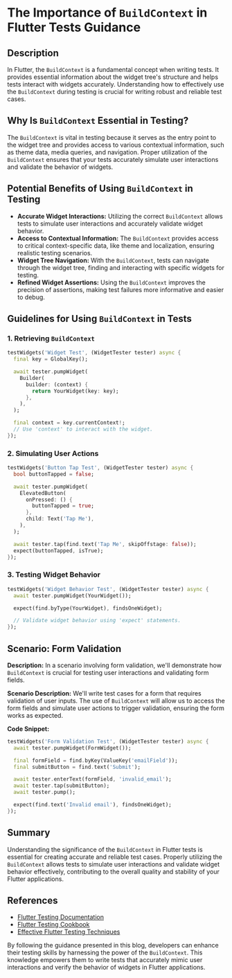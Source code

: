 # The Importance of `BuildContext` in Flutter Tests Guidance

## Description

In Flutter, the `BuildContext` is a fundamental concept when writing tests. It provides essential information about the widget tree's structure and helps tests interact with widgets accurately. Understanding how to effectively use the `BuildContext` during testing is crucial for writing robust and reliable test cases.

## Why Is `BuildContext` Essential in Testing?

The `BuildContext` is vital in testing because it serves as the entry point to the widget tree and provides access to various contextual information, such as theme data, media queries, and navigation. Proper utilization of the `BuildContext` ensures that your tests accurately simulate user interactions and validate the behavior of widgets.

## Potential Benefits of Using `BuildContext` in Testing

- **Accurate Widget Interactions:** Utilizing the correct `BuildContext` allows tests to simulate user interactions and accurately validate widget behavior.
- **Access to Contextual Information:** The `BuildContext` provides access to critical context-specific data, like theme and localization, ensuring realistic testing scenarios.
- **Widget Tree Navigation:** With the `BuildContext`, tests can navigate through the widget tree, finding and interacting with specific widgets for testing.
- **Refined Widget Assertions:** Using the `BuildContext` improves the precision of assertions, making test failures more informative and easier to debug.

## Guidelines for Using `BuildContext` in Tests

### 1. Retrieving `BuildContext`

```dart
testWidgets('Widget Test', (WidgetTester tester) async {
  final key = GlobalKey();

  await tester.pumpWidget(
    Builder(
      builder: (context) {
        return YourWidget(key: key);
      },
    ),
  );

  final context = key.currentContext!;
  // Use 'context' to interact with the widget.
});
```

### 2. Simulating User Actions

```dart
testWidgets('Button Tap Test', (WidgetTester tester) async {
  bool buttonTapped = false;

  await tester.pumpWidget(
    ElevatedButton(
      onPressed: () {
        buttonTapped = true;
      },
      child: Text('Tap Me'),
    ),
  );

  await tester.tap(find.text('Tap Me', skipOffstage: false));
  expect(buttonTapped, isTrue);
});
```

### 3. Testing Widget Behavior

```dart
testWidgets('Widget Behavior Test', (WidgetTester tester) async {
  await tester.pumpWidget(YourWidget());

  expect(find.byType(YourWidget), findsOneWidget);

  // Validate widget behavior using 'expect' statements.
});
```

## Scenario: Form Validation

**Description:** In a scenario involving form validation, we'll demonstrate how `BuildContext` is crucial for testing user interactions and validating form fields.

**Scenario Description:** We'll write test cases for a form that requires validation of user inputs. The use of `BuildContext` will allow us to access the form fields and simulate user actions to trigger validation, ensuring the form works as expected.

**Code Snippet:**

```dart
testWidgets('Form Validation Test', (WidgetTester tester) async {
  await tester.pumpWidget(FormWidget());

  final formField = find.byKey(ValueKey('emailField'));
  final submitButton = find.text('Submit');

  await tester.enterText(formField, 'invalid_email');
  await tester.tap(submitButton);
  await tester.pump();

  expect(find.text('Invalid email'), findsOneWidget);
});
```

## Summary

Understanding the significance of the `BuildContext` in Flutter tests is essential for creating accurate and reliable test cases. Properly utilizing the `BuildContext` allows tests to simulate user interactions and validate widget behavior effectively, contributing to the overall quality and stability of your Flutter applications.

## References

- [Flutter Testing Documentation](https://flutter.dev/docs/testing)
- [Flutter Testing Cookbook](https://flutter.dev/docs/cookbook/testing)
- [Effective Flutter Testing Techniques](https://medium.com/flutter-community/effective-testing-in-flutter-dd3dcd2e510b)

By following the guidance presented in this blog, developers can enhance their testing skills by harnessing the power of the `BuildContext`. This knowledge empowers them to write tests that accurately mimic user interactions and verify the behavior of widgets in Flutter applications.
